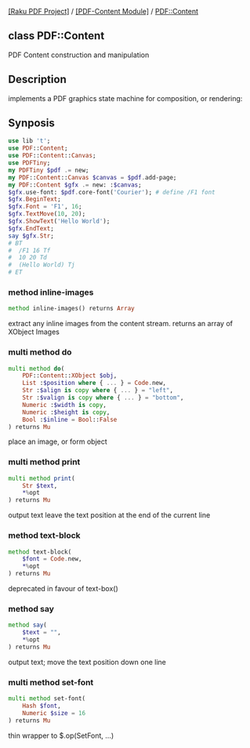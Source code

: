 [[Raku PDF Project]](https://pdf-raku.github.io)
 / [[PDF-Content Module]](https://pdf-raku.github.io/PDF-Content-raku)
 / [PDF::Content](https://pdf-raku.github.io/PDF-Content-raku/PDF/Content)

class PDF::Content
------------------

PDF Content construction and manipulation

Description
-----------

implements a PDF graphics state machine for composition, or rendering:

Synposis
--------

```raku
use lib 't';
use PDF::Content;
use PDF::Content::Canvas;
use PDFTiny;
my PDFTiny $pdf .= new;
my PDF::Content::Canvas $canvas = $pdf.add-page;
my PDF::Content $gfx .= new: :$canvas;
$gfx.use-font: $pdf.core-font('Courier'); # define /F1 font
$gfx.BeginText;
$gfx.Font = 'F1', 16;
$gfx.TextMove(10, 20);
$gfx.ShowText('Hello World');
$gfx.EndText;
say $gfx.Str;
# BT
#  /F1 16 Tf
#  10 20 Td
#  (Hello World) Tj
# ET
```

### method inline-images

```raku
method inline-images() returns Array
```

extract any inline images from the content stream. returns an array of XObject Images

### multi method do

```raku
multi method do(
    PDF::Content::XObject $obj,
    List :$position where { ... } = Code.new,
    Str :$align is copy where { ... } = "left",
    Str :$valign is copy where { ... } = "bottom",
    Numeric :$width is copy,
    Numeric :$height is copy,
    Bool :$inline = Bool::False
) returns Mu
```

place an image, or form object

### multi method print

```raku
multi method print(
    Str $text,
    *%opt
) returns Mu
```

output text leave the text position at the end of the current line

### method text-block

```raku
method text-block(
    $font = Code.new,
    *%opt
) returns Mu
```

deprecated in favour of text-box()

### method say

```raku
method say(
    $text = "",
    *%opt
) returns Mu
```

output text; move the text position down one line

### multi method set-font

```raku
multi method set-font(
    Hash $font,
    Numeric $size = 16
) returns Mu
```

thin wrapper to $.op(SetFont, ...)

